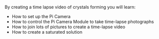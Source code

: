 By creating a time lapse video of crystals forming you will learn:

- How to set up the Pi Camera
- How to control the Pi Camera Module to take time-lapse photographs
- How to join lots of pictures to create a time-lapse video
- How to create a saturated solution

